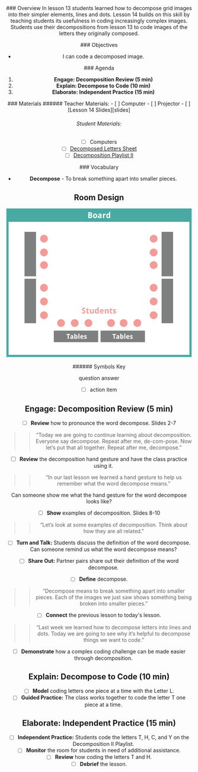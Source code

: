<header class='header' title='Lesson 14' subtitle='Decomposition II'/>

<notable>
<iconp src='/icons/activity.png'>### Overview</iconp>
In lesson 13 students learned how to decompose grid images into their simpler elements, lines and dots. Lesson 14 builds on this skill by teaching students its usefulness in coding increasingly complex images. Students use their decompositions from lesson 13 to code images of the letters they originally composed.

<iconp src='/icons/objectives.png'>### Objectives</iconp>
- I can code a decomposed image.

<iconp src='/icons/agenda.png'>### Agenda</iconp>

1. **Engage: Decomposition Review (5 min)**
1. **Explain: Decompose to Code (10 min)**
1. **Elaborate: Independent Practice (15 min)**

<note>
<iconp src='/icons/materials.png'>### Materials</iconp>
###### Teacher Materials:
- [ ] Computer
- [ ] Projector
- [ ] [Lesson 14 Slides][slides]

###### Student Materials:
- [ ] Computers
- [ ] [Decomposed Letters Sheet][sheets]
- [ ] [Decomposition Playlist II][playlist]

<iconp src='/icons/vocab.png'>### Vocabulary</iconp>
- **Decompose** - To break something apart into smaller pieces.

</note>

<pagebreak/>

## Room Design

![room](./images/layout-computer.png)

<note borderLeft='2px solid green' mt='2em'>
###### Symbols Key

<iconp ml='1.65em' type='question'>question</iconp>
<iconp ml='1.65em' type='answer'>answer</iconp>
- [ ] action item
</note>

<pagebreak/>

## Engage: Decomposition Review (5 min)
- [ ] **Review** how to pronounce the word decompose. Slides 2-7
>> “Today we are going to continue learning about decomposition. Everyone say decompose. Repeat after me, de-com-pose. Now let’s put that all together. Repeat after me, decompose.”

- [ ] **Review** the decomposition hand gesture and have the class practice using it.
>> “In our last lesson we learned a hand gesture to help us remember what the word decompose means.”

<iconp type='question'>Can someone show me what the hand gesture for the word decompose looks like?
</iconp>

- [ ] **Show** examples of decomposition. Slides 8-10
>> “Let’s look at some examples of decomposition. Think about how they are all related.”

- [ ] **Turn and Talk:** Students discuss the definition of the word decompose.
<iconp type='question'>Can someone remind us what the word decompose means?</iconp>

- [ ] **Share Out:** Partner pairs share out their definition of the word decompose.
- [ ] **Define** decompose.
>> “Decompose means to break something apart into smaller pieces. Each of the images we just saw shows something being broken into smaller pieces.”

- [ ] **Connect** the previous lesson to today's lesson.
>> “Last week we learned how to decompose letters into lines and dots. Today we are going to see why it’s helpful to decompose things we want to code.”

- [ ] **Demonstrate** how a complex coding challenge can be made easier through decomposition.

## Explain: Decompose to Code (10 min)
- [ ] **Model** coding letters one piece at a time with the Letter L.
- [ ] **Guided Practice:** The class works together to code the letter T one piece at a time.

## Elaborate: Independent Practice (15 min)
- [ ] **Independent Practice:** Students code the letters T, H, C, and Y on the Decomposition II Playlist.
- [ ] **Monitor** the room for students in need of additional assistance.
- [ ] **Review** how coding the letters T and H.
- [ ] **Debrief** the lesson.  

</notable>

[slides]: https://docs.google.com/presentation/d/10L6IRJjHOPYSiIRTujcMV1cagxx6txOwYXWI66qK3_4/edit#slide=id.p
[sheets]: https://drive.google.com/open?id=0B48_2vIyABioVkxvUm1fb2RVYVU
[playlist]: http://www.pixelbots.io/JD7Y8
